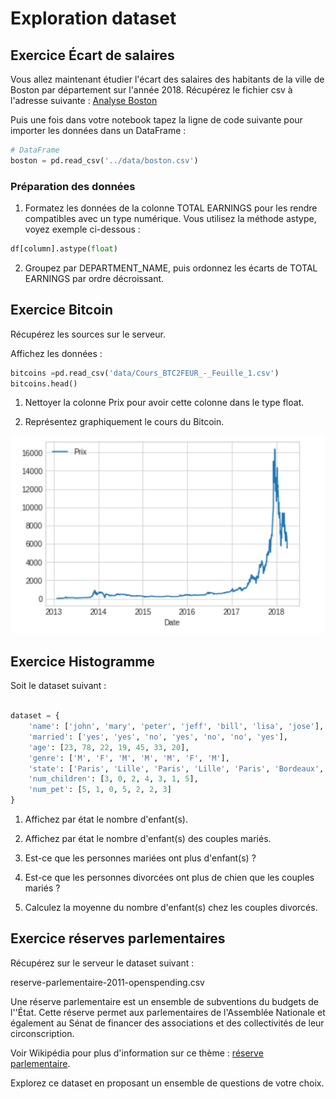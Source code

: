 # Exploration dataset

## Exercice &Eacute;cart de salaires

Vous allez maintenant étudier l'écart des salaires des habitants de la ville de Boston par département sur l'année 2018. Récupérez le fichier csv à l'adresse suivante :
[Analyse Boston](https://data.boston.gov/dataset/employee-earnings-report/resource/31358fd1-849a-48e0-8285-e813f6efbdf1)

Puis une fois dans votre notebook tapez la ligne de code suivante pour importer les données dans un DataFrame :

```python
# DataFrame
boston = pd.read_csv('../data/boston.csv')
```

### Préparation des données

1. Formatez les données de la colonne TOTAL EARNINGS pour les rendre compatibles avec un type numérique. Vous utilisez la méthode astype, voyez exemple ci-dessous :

```python
df[column].astype(float)
```

2. Groupez par DEPARTMENT_NAME, puis ordonnez les écarts de TOTAL EARNINGS par ordre décroissant.

## Exercice Bitcoin

Récupérez les sources sur le serveur.

Affichez les données :

```python
bitcoins =pd.read_csv('data/Cours_BTC2FEUR_-_Feuille_1.csv')
bitcoins.head()
```

1. Nettoyer la colonne Prix pour avoir cette colonne dans le type float.

2. Représentez graphiquement le cours du Bitcoin.

![cour du bitcoin](images/bitcoins_graph.png)

## Exercice Histogramme

Soit le dataset suivant :

```python

dataset = {
    'name': ['john', 'mary', 'peter', 'jeff', 'bill', 'lisa', 'jose'],
    'married': ['yes', 'yes', 'no', 'yes', 'no', 'no', 'yes'],
    'age': [23, 78, 22, 19, 45, 33, 20],
    'genre': ['M', 'F', 'M', 'M', 'M', 'F', 'M'],
    'state': ['Paris', 'Lille', 'Paris', 'Lille', 'Paris', 'Bordeaux', 'Bordeaux'],
    'num_children': [3, 0, 2, 4, 3, 1, 5],
    'num_pet': [5, 1, 0, 5, 2, 2, 3]
}

```

1. Affichez par état le nombre d'enfant(s).

2. Affichez par état le nombre d'enfant(s) des couples mariés.

3. Est-ce que les personnes mariées ont plus d'enfant(s) ?

4. Est-ce que les personnes divorcées ont plus de chien que les couples mariés ?

5. Calculez la moyenne du nombre d'enfant(s) chez les couples divorcés.

## Exercice réserves parlementaires

Récupérez sur le serveur le dataset suivant :

reserve-parlementaire-2011-openspending.csv

Une réserve parlementaire est un ensemble de subventions du budgets de l''État. Cette réserve permet aux parlementaires de l'Assemblée Nationale et également au Sénat de financer des associations et des collectivités de leur circonscription.

Voir Wikipédia pour plus d'information sur ce thème : [réserve parlementaire](https://fr.wikipedia.org/wiki/R%C3%A9serve_parlementaire).

Explorez ce dataset en proposant un ensemble de questions de votre choix.
